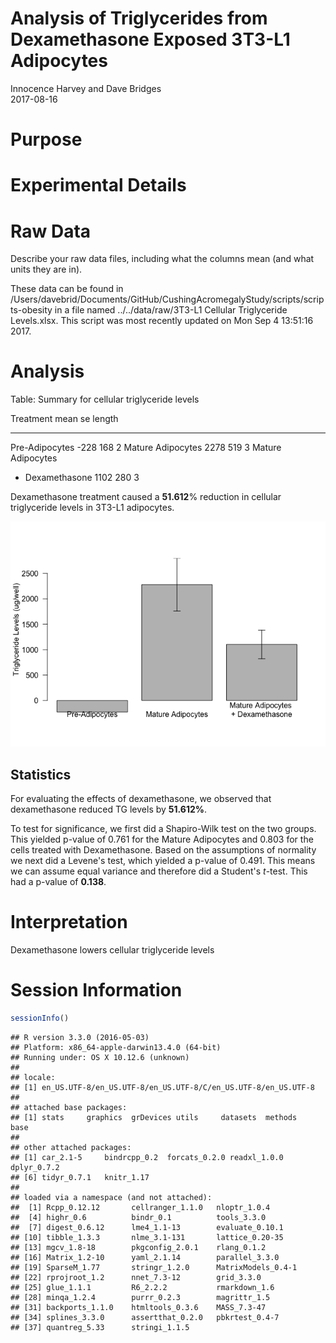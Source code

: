 # Analysis of Triglycerides from Dexamethasone Exposed 3T3-L1 Adipocytes
Innocence Harvey and Dave Bridges  
2017-08-16  



# Purpose

# Experimental Details

# Raw Data

Describe your raw data files, including what the columns mean (and what units they are in).



These data can be found in /Users/davebrid/Documents/GitHub/CushingAcromegalyStudy/scripts/scripts-obesity in a file named ../../data/raw/3T3-L1 Cellular Triglyceride Levels.xlsx.  This script was most recently updated on Mon Sep  4 13:51:16 2017.

# Analysis


Table: Summary for cellular triglyceride levels

Treatment                             mean    se   length
-----------------------------------  -----  ----  -------
Pre-Adipocytes                        -228   168        2
Mature Adipocytes                     2278   519        3
Mature Adipocytes 
+ Dexamethasone    1102   280        3

Dexamethasone treatment caused a **51.612**% reduction in cellular triglyceride levels in 3T3-L1 adipocytes.

![](figures/3T3-L1-TG-Levels-1.png)<!-- -->

## Statistics

For evaluating the effects of dexamethasone, we observed that dexamethasone reduced TG levels by **51.612%**.


To test for significance, we first did a Shapiro-Wilk test on the two groups.  This yielded p-value of 0.761 for the Mature Adipocytes and 0.803 for the cells treated with Dexamethasone.  Based on the assumptions of normality we next did a Levene's test, which yielded a p-value of 0.491.  This means we can assume equal variance and therefore did a Student's *t*-test.  This had a p-value of **0.138**.

# Interpretation

Dexamethasone lowers cellular triglyceride levels

# Session Information


```r
sessionInfo()
```

```
## R version 3.3.0 (2016-05-03)
## Platform: x86_64-apple-darwin13.4.0 (64-bit)
## Running under: OS X 10.12.6 (unknown)
## 
## locale:
## [1] en_US.UTF-8/en_US.UTF-8/en_US.UTF-8/C/en_US.UTF-8/en_US.UTF-8
## 
## attached base packages:
## [1] stats     graphics  grDevices utils     datasets  methods   base     
## 
## other attached packages:
## [1] car_2.1-5     bindrcpp_0.2  forcats_0.2.0 readxl_1.0.0  dplyr_0.7.2  
## [6] tidyr_0.7.1   knitr_1.17   
## 
## loaded via a namespace (and not attached):
##  [1] Rcpp_0.12.12       cellranger_1.1.0   nloptr_1.0.4      
##  [4] highr_0.6          bindr_0.1          tools_3.3.0       
##  [7] digest_0.6.12      lme4_1.1-13        evaluate_0.10.1   
## [10] tibble_1.3.3       nlme_3.1-131       lattice_0.20-35   
## [13] mgcv_1.8-18        pkgconfig_2.0.1    rlang_0.1.2       
## [16] Matrix_1.2-10      yaml_2.1.14        parallel_3.3.0    
## [19] SparseM_1.77       stringr_1.2.0      MatrixModels_0.4-1
## [22] rprojroot_1.2      nnet_7.3-12        grid_3.3.0        
## [25] glue_1.1.1         R6_2.2.2           rmarkdown_1.6     
## [28] minqa_1.2.4        purrr_0.2.3        magrittr_1.5      
## [31] backports_1.1.0    htmltools_0.3.6    MASS_7.3-47       
## [34] splines_3.3.0      assertthat_0.2.0   pbkrtest_0.4-7    
## [37] quantreg_5.33      stringi_1.1.5
```
